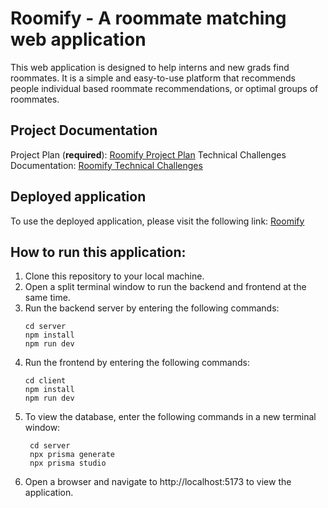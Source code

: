 # Roomify - A roommate matching web application

This web application is designed to help interns and new grads find roommates. It is a simple and easy-to-use platform that recommends people individual based roommate recommendations, or optimal groups of roommates.

## Project Documentation

Project Plan (**required**): [Roomify Project Plan](https://docs.google.com/document/d/16vlOeixRl765HqjoHOrlddstkpDiZVMz_vsW1B8fjA8/edit?usp=sharing)
Technical Challenges Documentation: [Roomify Technical Challenges](https://docs.google.com/document/d/1f9lq1fQQ2rHf0PlS3mazFINteZk_Dk40Gpoffj_iBzg/edit?usp=sharing)

## Deployed application

To use the deployed application, please visit the following link: [Roomify](https://roomify-metau.onrender.com/)

## How to run this application:

1. Clone this repository to your local machine.
2. Open a split terminal window to run the backend and frontend at the same time.
3. Run the backend server by entering the following commands:
   ```
   cd server
   npm install
   npm run dev
   ```
4. Run the frontend by entering the following commands:
   ```
   cd client
   npm install
   npm run dev
   ```
5. To view the database, enter the following commands in a new terminal window:
   ```
    cd server
    npx prisma generate
    npx prisma studio
   ```
6. Open a browser and navigate to http://localhost:5173 to view the application.
